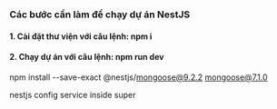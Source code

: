 ### Các bước cần làm để chạy dự án NestJS

#### 1. Cài đặt thư viện với câu lệnh: npm i

#### 2. Chạy dự án với câu lệnh: npm run dev

npm install --save-exact @nestjs/mongoose@9.2.2 mongoose@7.1.0

nestjs config service inside super
